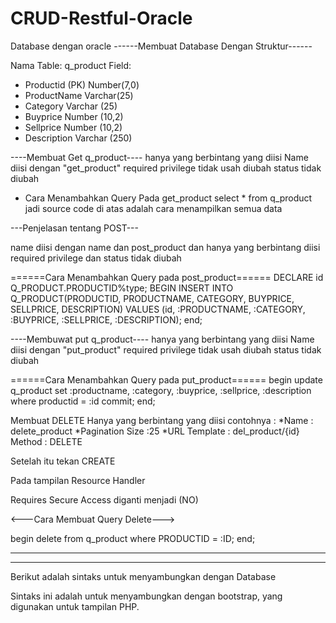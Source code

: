 # CRUD-Restful-Oracle

Database dengan oracle
------Membuat Database Dengan Struktur------

Nama Table: q_product
Field: 
- Productid (PK) Number(7,0)
- ProductName Varchar(25)
- Category Varchar (25)
- Buyprice Number (10,2)
- Sellprice Number (10,2)
- Description Varchar (250)

----Membuat Get q_product----
hanya yang berbintang yang diisi
Name diisi dengan "get_product"
required privilege tidak usah diubah
status tidak diubah

- Cara Menambahkan Query Pada get_product
select * from q_product
jadi source code di atas adalah cara menampilkan semua data

---Penjelasan tentang POST---

name diisi dengan name dan post_product dan hanya yang berbintang diisi
required privilege dan status tidak diubah

======Cara Menambahkan Query pada post_product======
DECLARE
  id Q_PRODUCT.PRODUCTID%type;
BEGIN
  INSERT INTO Q_PRODUCT(PRODUCTID, PRODUCTNAME, CATEGORY, BUYPRICE, SELLPRICE, DESCRIPTION)
  VALUES (id, :PRODUCTNAME, :CATEGORY, :BUYPRICE, :SELLPRICE, :DESCRIPTION);
end;

----Membuwat put q_product---- 
hanya yang berbintang yang diisi 
Name diisi dengan "put_product" 
required privilege tidak usah diubah 
status tidak diubah

======Cara Menambahkan Query pada put_product======
begin
update q_product set :productname, :category, :buyprice, :sellprice, :description where productid = :id
commit;
end;

Membuat DELETE
Hanya yang berbintang yang diisi
contohnya :
*Name : delete_product
*Pagination Size :25
*URL Template : del_product/{id}
Method : DELETE

Setelah itu tekan CREATE

Pada tampilan Resource Handler 

Requires Secure Access diganti menjadi (NO)

<---Cara Membuat Query Delete--->

begin
delete from q_product where PRODUCTID = :ID;
end;


-----------------------------------------------------------------------------------------
-----------------------------------------------------------------------------------------

Berikut adalah sintaks untuk menyambungkan dengan Database

<?php
$url = 'http://192.168.43.76:8888/apex/obe/product';
$json = file_get_contents($url);
$hasil = json_decode($json, true);
?>


Sintaks ini adalah untuk menyambungkan dengan bootstrap, yang digunakan untuk tampilan PHP.

<link rel="stylesheet" href="https://stackpath.bootstrapcdn.com/bootstrap/4.3.1/css/bootstrap.min.css" integrity="sha384-ggOyR0iXCbMQv3Xipma34MD+dH/1fQ784/j6cY/iJTQUOhcWr7x9JvoRxT2MZw1T" crossorigin="anonymous">


